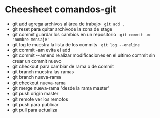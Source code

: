 # Cheesheet comandos-git
 * git add agrega archivos al área de trabajo
`` git add .``
* git reset para quitar archivode la zona de stage 
* git commit guardar los cambios en un repositorio
`` git commit -m 'nombre mensaje'``
* git log te muestra la lista de los commits
`` git log --oneline``
* git commit -am evita el add
* git commit --amend realizar modificaciones en el ultimo commit sin crear un commit nuevo
* git checkout para cambiar de rama o  de commit
* git branch muestra las ramas
* git branch nueva-rama
* git checkout nueva-rama
* git merge nueva-rama 'desde la rama master'
* git push origin master
* git remote ver los remotos
* git push para publicar
* git pull para actualiza

